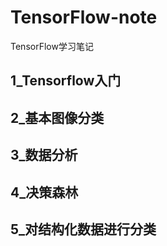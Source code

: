 # TensorFlow-note
TensorFlow学习笔记

## 1_Tensorflow入门
## 2_基本图像分类
## 3_数据分析
## 4_决策森林
## 5_对结构化数据进行分类

